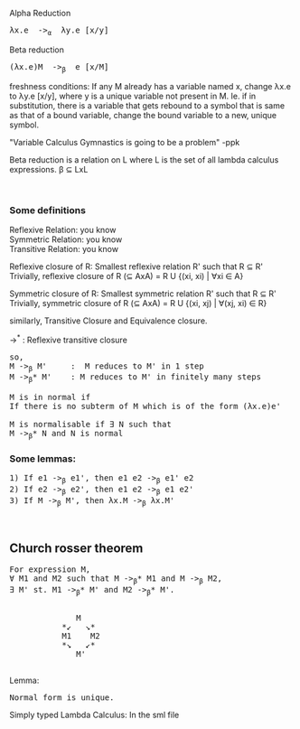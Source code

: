 Alpha Reduction
<pre>
λx.e  -><sub>α</sub>  λy.e [x/y]
</pre>


Beta reduction
<pre>
(λx.e)M  -><sub>β</sub>  e [x/M]
</pre>

freshness conditions:
If any M already has a variable named x, change λx.e to λy.e [x/y], where y is a unique variable not present in M.
Ie. if in substitution, there is a variable that gets rebound to a symbol that is same as that of a bound variable, change the bound variable to a new, unique symbol.

"Variable Calculus Gymnastics is going to be a problem" -ppk


Beta reduction is a relation on L where L is the set of all lambda calculus expressions.
β ⊆ LxL


&nbsp;
### Some definitions
Reflexive Relation: you know \
Symmetric Relation: you know \
Transitive Relation: you know

Reflexive closure of R: Smallest reflexive relation R' such that R ⊆ R'\
Trivially, reflexive closure of R (⊆ AxA) = R U {(xi, xi) | ∀xi ∈ A}

Symmetric closure of R: Smallest symmetric relation R' such that R ⊆ R' \
    Trivially, symmetric closure of R (⊆ AxA) = R U {(xi, xj) | ∀(xj, xi) ∈ R}

similarly, Transitive Closure and Equivalence closure.

-><sup>*</sup> : Reflexive transitive closure

<pre>
so,
M -><sub>β</sub> M'     :  M reduces to M' in 1 step
M -><sub>β</sub>* M'    : M reduces to M' in finitely many steps

M is in normal if
If there is no subterm of M which is of the form (λx.e)e'

M is normalisable if ∃ N such that
M -><sub>β</sub>* N and N is normal  
</pre>

### Some lemmas:
<pre>
1) If e1 -><sub>β</sub> e1', then e1 e2 -><sub>β</sub> e1' e2
2) If e2 -><sub>β</sub> e2', then e1 e2 -><sub>β</sub> e1 e2'
3) If M -><sub>β</sub> M', then λx.M -><sub>β</sub> λx.M' 
</pre>
&nbsp;
## Church rosser theorem
<pre>
For expression M, 
∀ M1 and M2 such that M -><sub>β</sub>* M1 and M -><sub>β</sub> M2, 
∃ M' st. M1 -><sub>β</sub>* M' and M2 -><sub>β</sub>* M'.
</pre>
<pre>

              M
           *↙   ↘*
           M1    M2
           *↘   ↙*
              M'   
            
</pre>
Lemma:
<pre>
Normal form is unique.
</pre>

Simply typed Lambda Calculus: In the sml file